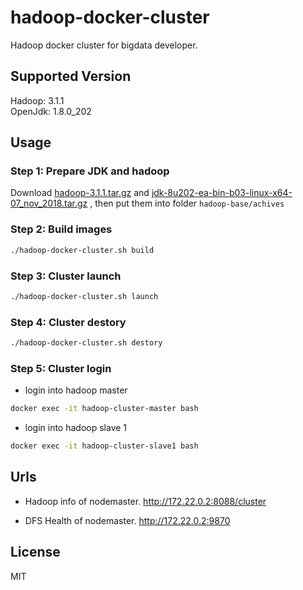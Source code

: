 # hadoop-docker-cluster

Hadoop docker cluster for bigdata developer.

## Supported Version
Hadoop: 3.1.1  
OpenJdk: 1.8.0_202

## Usage
### Step 1: Prepare JDK and hadoop
Download [hadoop-3.1.1.tar.gz](http://mirrors.shu.edu.cn/apache/hadoop/common/hadoop-3.1.1/hadoop-3.1.1.tar.gz) and [jdk-8u202-ea-bin-b03-linux-x64-07_nov_2018.tar.gz](https://download.java.net/java/early_access/jdk8/b03/BCL/jdk-8u202-ea-bin-b03-linux-x64-07_nov_2018.tar.gz) , then put them into folder `hadoop-base/achives`

### Step 2: Build images
```bash
./hadoop-docker-cluster.sh build
```

### Step 3: Cluster launch
```bash
./hadoop-docker-cluster.sh launch
```

### Step 4: Cluster destory
```bash
./hadoop-docker-cluster.sh destory
```

### Step 5: Cluster login 

- login into hadoop master
```bash
docker exec -it hadoop-cluster-master bash
```

- login into hadoop slave 1
```bash
docker exec -it hadoop-cluster-slave1 bash
```
## Urls
- Hadoop info of nodemaster.
http://172.22.0.2:8088/cluster

- DFS Health of nodemaster.
http://172.22.0.2:9870

## License
MIT